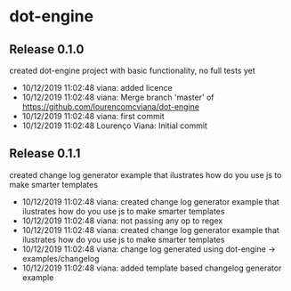 # dot-engine

## Release 0.1.0
created dot-engine project with basic functionality, no full tests yet

- 10/12/2019 11:02:48 viana: added licence 
- 10/12/2019 11:02:48 viana: Merge branch 'master' of https://github.com/lourencomcviana/dot-engine 
- 10/12/2019 11:02:48 viana: first commit 
- 10/12/2019 11:02:48 Lourenço Viana: Initial commit 
## Release 0.1.1
created change log generator example that ilustrates how do you use js to make smarter templates

- 10/12/2019 11:02:48 viana: created change log generator example that ilustrates how do you use js to make smarter templates 
- 10/12/2019 11:02:48 viana: not passing any op to regex 
- 10/12/2019 11:02:48 viana: created change log generator example that ilustrates how do you use js to make smarter templates 
- 10/12/2019 11:02:48 viana: change log generated using dot-engine -> examples/changelog 
- 10/12/2019 11:02:48 viana: added template based changelog generator example